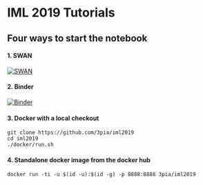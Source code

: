 # IML 2019 Tutorials

## Four ways to start the notebook

#### 1. SWAN

[![SWAN](http://swanserver.web.cern.ch/swanserver/images/badge_swan_white_150.png)](https://cern.ch/swanserver/cgi-bin/go?projurl=https://github.com/3pia/iml2019.git)


#### 2. Binder

[![Binder](https://mybinder.org/badge_logo.svg)](https://mybinder.org/v2/gh/3pia/iml2019/master)


#### 3. Docker with a local checkout

```shell
git clone https://github.com/3pia/iml2019
cd iml2019
./docker/run.sh
```


#### 4. Standalone docker image from the docker hub

```
docker run -ti -u $(id -u):$(id -g) -p 8888:8888 3pia/iml2019
```
